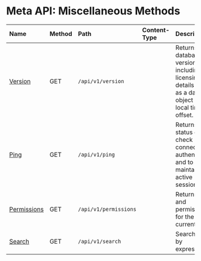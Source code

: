 # Meta API: Miscellaneous Methods

| **Name** | **Method** | **Path** | **Content-Type** | **Description** |
|:---|:---|:---|:---|:---|
| [Version](version.md) | GET | `/api/v1/version` |  | Returns database version including licensing details as well as a date object with local time and offset. |
| [Ping](ping.md) | GET | `/api/v1/ping` |  | Returns `200` status code to check connectivity, authentication and to maintain an active session. |
| [Permissions](permissions.md)| GET | `/api/v1/permissions` | | Returns roles and permissions for the current user.|
| [Search](search.md) | GET | `/api/v1/search` |  | Search series by expression. |